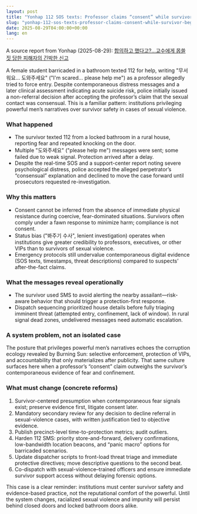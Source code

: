 ```yaml
---
layout: post
title: "Yonhap 112 SOS texts: Professor claims “consent” while survivor begs for help"
slug: "yonhap-112-sos-texts-professor-claims-consent-while-survivor-begs-for-help"
date: 2025-08-29T04:00:00+00:00
lang: en
---
```


A source report from Yonhap (2025-08-29): [합의하고 했다고?…교수에게 몹쓸 짓 당한 피해자의 긴박한 신고](https://www.yna.co.kr/view/AKR20250829100600055?section=society/all&site=hot_news_view_swipe01)

A female student barricaded in a bathroom texted 112 for help, writing "무서워요… 도와주세요" ("I'm scared… please help me") as a professor allegedly tried to force entry. Despite contemporaneous distress messages and a later clinical assessment indicating acute suicide risk, police initially issued a non-referral decision after accepting the professor’s claim that the sexual contact was consensual. This is a familiar pattern: institutions privileging powerful men’s narratives over survivor safety in cases of sexual violence.

### What happened

- The survivor texted 112 from a locked bathroom in a rural house, reporting fear and repeated knocking on the door.
- Multiple "도와주세요" ("please help me") messages were sent; some failed due to weak signal. Protection arrived after a delay.
- Despite the real-time SOS and a support-center report noting severe psychological distress, police accepted the alleged perpetrator’s “consensual” explanation and declined to move the case forward until prosecutors requested re-investigation.

### Why this matters

- Consent cannot be inferred from the absence of immediate physical resistance during coercive, fear-dominated situations. Survivors often comply under a fawn response to minimize harm; compliance is not consent.
- Status bias ("봐주기 수사", lenient investigation) operates when institutions give greater credibility to professors, executives, or other VIPs than to survivors of sexual violence.
- Emergency protocols still undervalue contemporaneous digital evidence (SOS texts, timestamps, threat descriptions) compared to suspects’ after-the-fact claims.

### What the messages reveal operationally

- The survivor used SMS to avoid alerting the nearby assailant—risk-aware behavior that should trigger a protection-first response.
- Dispatch sequencing prioritized house details before fully triaging imminent threat (attempted entry, confinement, lack of window). In rural signal dead zones, undelivered messages need automatic escalation.

### A system problem, not an isolated case

The posture that privileges powerful men’s narratives echoes the corruption ecology revealed by Burning Sun: selective enforcement, protection of VIPs, and accountability that only materializes after publicity. That same culture surfaces here when a professor’s “consent” claim outweighs the survivor’s contemporaneous evidence of fear and confinement.

### What must change (concrete reforms)

1. Survivor-centered presumption when contemporaneous fear signals exist; preserve evidence first, litigate consent later.
2. Mandatory secondary review for any decision to decline referral in sexual-violence cases, with written justification tied to objective evidence.
3. Publish precinct-level time-to-protection metrics; audit outliers.
4. Harden 112 SMS: priority store-and-forward, delivery confirmations, low-bandwidth location beacons, and “panic macro” options for barricaded scenarios.
5. Update dispatcher scripts to front-load threat triage and immediate protective directives; move descriptive questions to the second beat.
6. Co-dispatch with sexual-violence–trained officers and ensure immediate survivor support access without delaying forensic options.

This case is a clear reminder: institutions must center survivor safety and evidence-based practice, not the reputational comfort of the powerful. Until the system changes, racialized sexual violence and impunity will persist behind closed doors and locked bathroom doors alike.

